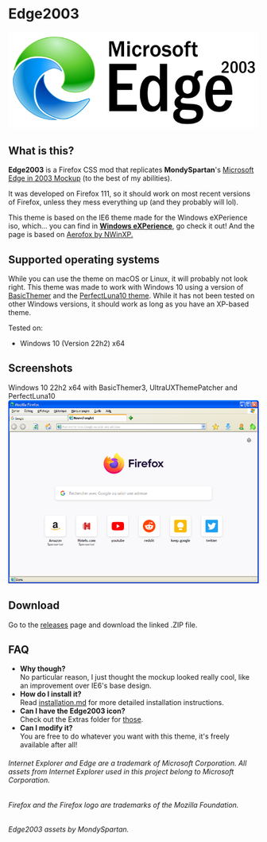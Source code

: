 # Edge2003
![Edge2003 Logo](https://raw.githubusercontent.com/SoniKast/Edge2003/main/IE/edgelogo.png)

## What is this?
**Edge2003** is a Firefox CSS mod that replicates **MondySpartan**'s [Microsoft Edge in 2003 Mockup](https://www.reddit.com/r/Windows_Redesign/comments/11mj5zr/microsoft_edge_in_2003_made_before_that_edge_from/) (to the best of my abilities).

It was developed on Firefox 111, so it should work on most recent versions of Firefox, unless they mess everything up (and they probably will lol).

This theme is based on the IE6 theme made for the Windows eXPerience iso, which... you can find in [**Windows eXPerience**](https://archive.org/details/windows-experience-freestyle/), go check it out! And the page is based on [Aerofox by NWinXP.](https://github.com/NWinXP/Aerofox)

## Supported operating systems
While you can use the theme on macOS or Linux, it will probably not look right. This theme was made to work with Windows 10 using a version of [BasicThemer](https://github.com/arukateru/BasicThemer5) and the [PerfectLuna10 theme](https://winclassic.boards.net/thread/1528/noir10-perfectluna10). While it has not been tested on other Windows versions, it should work as long as you have an XP-based theme.

Tested on:
- Windows 10 (Version 22h2) x64 

## Screenshots
Windows 10 22h2 x64 with BasicThemer3, UltraUXThemePatcher and PerfectLuna10
![Edge2003 Window](https://raw.githubusercontent.com/SoniKast/Edge2003/main/IE/example.png)

## Download
Go to the [releases](https://github.com/SoniKast/Edge2003/releases "releases") page and download the linked .ZIP file.

## FAQ
- **Why though?**  
No particular reason, I just thought the mockup looked really cool, like an improvement over IE6's base design.
- **How do I install it?**  
Read [installation.md](https://github.com/SoniKast/Edge2003/blob/main/installation.md "installation.md") for more detailed installation instructions.
- **Can I have the Edge2003 icon?**  
Check out the Extras folder for [those](https://github.com/SoniKast/Edge2003/tree/main/Extras).  
- **Can I modify it?**  
You are free to do whatever you want with this theme, it's freely available after all!

###### Internet Explorer and Edge are a trademark of Microsoft Corporation. All assets from Internet Explorer used in this project belong to Microsoft Corporation.    
###### Firefox and the Firefox logo are trademarks of the Mozilla Foundation.
###### Edge2003 assets by MondySpartan.
